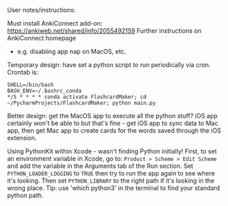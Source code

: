 User notes/instructions:

Must install AnkiConnect add-on: 
https://ankiweb.net/shared/info/2055492159
Further instructions on AnkiConnect homepage
- e.g. disabling app nap on MacOS, etc.


Temporary design: have set a python script to run periodically via cron. Crontab is:
```
SHELL=/bin/bash
BASH_ENV=~/.bashrc_conda
*/5 * * * * conda activate FlashcardMaker; cd ~/PycharmProjects/FlashcardMaker; python main.py
```

Better design: get the MacOS app to execute all the python stuff?
iOS app certainly won't be able to but that's fine - get iOS app to 
sync data to Mac app, then get Mac app to create cards for the words
saved through the iOS extension. 


Using PythonKit within Xcode - wasn't finding Python initially!
First, to set an environment variable in Xcode, go to:
`Product > Scheme > Edit Scheme` and add the variable in the 
Arguments tab of the Run section. Set `PYTHON_LOADER_LOGGING` to `TRUE`
then try to run the app again to see where it's looking. 
Then set `PYTHON_LIBRARY` to the right path if it's looking in 
the wrong place. Tip: use 'which python3' in the terminal to find
your standard python path.